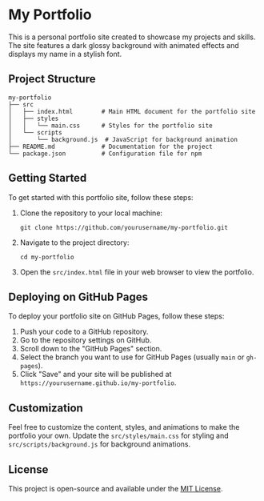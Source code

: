 # My Portfolio

This is a personal portfolio site created to showcase my projects and skills. The site features a dark glossy background with animated effects and displays my name in a stylish font.

## Project Structure

```
my-portfolio
├── src
│   ├── index.html        # Main HTML document for the portfolio site
│   ├── styles
│   │   └── main.css      # Styles for the portfolio site
│   └── scripts
│       └── background.js  # JavaScript for background animation
├── README.md             # Documentation for the project
└── package.json          # Configuration file for npm
```

## Getting Started

To get started with this portfolio site, follow these steps:

1. Clone the repository to your local machine:
   ```
   git clone https://github.com/yourusername/my-portfolio.git
   ```

2. Navigate to the project directory:
   ```
   cd my-portfolio
   ```

3. Open the `src/index.html` file in your web browser to view the portfolio.

## Deploying on GitHub Pages

To deploy your portfolio site on GitHub Pages, follow these steps:

1. Push your code to a GitHub repository.
2. Go to the repository settings on GitHub.
3. Scroll down to the "GitHub Pages" section.
4. Select the branch you want to use for GitHub Pages (usually `main` or `gh-pages`).
5. Click "Save" and your site will be published at `https://yourusername.github.io/my-portfolio`.

## Customization

Feel free to customize the content, styles, and animations to make the portfolio your own. Update the `src/styles/main.css` for styling and `src/scripts/background.js` for background animations.

## License

This project is open-source and available under the [MIT License](LICENSE).